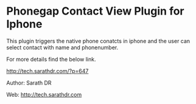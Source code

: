 Phonegap Contact View Plugin for Iphone 
=======================================


This plugin triggers the native phone conatcts in iphone and the user can select contact with name and phonenumber. 

For more details find the below link. 

http://tech.sarathdr.com/?p=647


Author: Sarath DR 

Web: http://tech.sarathdr.com 

